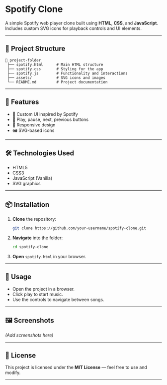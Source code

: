 # Spotify Clone

A simple Spotify web player clone built using **HTML**, **CSS**, and **JavaScript**.  
Includes custom SVG icons for playback controls and UI elements.

---

## 📂 Project Structure
```
📁 project-folder
 ├── spotify.html      # Main HTML structure
 ├── spotify.css       # Styling for the app
 ├── spotify.js        # Functionality and interactions
 ├── assets/           # SVG icons and images
 └── README.md         # Project documentation
```

---

## 🚀 Features
- 🎵 Custom UI inspired by Spotify
- 📜 Play, pause, next, previous buttons
- 🎨 Responsive design
- 🖼️ SVG-based icons

---

## 🛠️ Technologies Used
- HTML5
- CSS3
- JavaScript (Vanilla)
- SVG graphics

---

## 📦 Installation
1. **Clone** the repository:
   ```bash
   git clone https://github.com/your-username/spotify-clone.git
   ```
2. **Navigate** into the folder:
   ```bash
   cd spotify-clone
   ```
3. **Open** `spotify.html` in your browser.

---

## 📌 Usage
- Open the project in a browser.
- Click play to start music.
- Use the controls to navigate between songs.

---

## 🖼️ Screenshots
*(Add screenshots here)*

---

## 📜 License
This project is licensed under the **MIT License** — feel free to use and modify.

---
